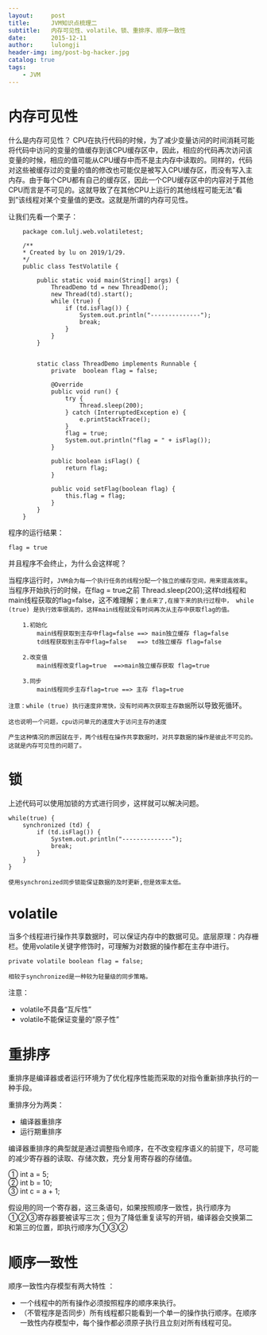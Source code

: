 ```yaml
---
layout:     post
title:      JVM知识点梳理二
subtitle:   内存可见性、volatile、锁、重排序、顺序一致性
date:       2015-12-11
author:     lulongji
header-img: img/post-bg-hacker.jpg
catalog: true
tags:
    - JVM
---
```


# 内存可见性
什么是内存可见性？
CPU在执行代码的时候，为了减少变量访问的时间消耗可能将代码中访问的变量的值缓存到该CPU缓存区中，因此，相应的代码再次访问该变量的时候，相应的值可能从CPU缓存中而不是主内存中读取的。同样的，代码对这些被缓存过的变量的值的修改也可能仅是被写入CPU缓存区，而没有写入主内存。由于每个CPU都有自己的缓存区，因此一个CPU缓存区中的内容对于其他CPU而言是不可见的。这就导致了在其他CPU上运行的其他线程可能无法“看到”该线程对某个变量值的更改。这就是所谓的内存可见性。

让我们先看一个栗子：

        package com.lulj.web.volatiletest;

        /**
        * Created by lu on 2019/1/29.
        */
        public class TestVolatile {

            public static void main(String[] args) {
                ThreadDemo td = new ThreadDemo();
                new Thread(td).start();
                while (true) {
                    if (td.isFlag()) {
                        System.out.println("--------------");
                        break;
                    }
                }
            }


            static class ThreadDemo implements Runnable {
                private  boolean flag = false;

                @Override
                public void run() {
                    try {
                        Thread.sleep(200);
                    } catch (InterruptedException e) {
                        e.printStackTrace();
                    }
                    flag = true;
                    System.out.println("flag = " + isFlag());
                }

                public boolean isFlag() {
                    return flag;
                }

                public void setFlag(boolean flag) {
                    this.flag = flag;
                }
            }
        }


程序的运行结果：

    flag = true

并且程序不会终止，为什么会这样呢？

当程序运行时，```JVM会为每一个执行任务的线程分配一个独立的缓存空间，用来提高效率```。当程序开始执行的时候，在flag = true之前 Thread.sleep(200);这样td线程和main线程获取的flag=false，这不难理解；```重点来了,在接下来的执行过程中， while (true) 是执行效率很高的，这样main线程就没有时间再次从主存中获取flag的值。```


        1.初始化 
            main线程获取到主存中flag=false ==> main独立缓存 flag=false
            td线程获取到主存中flag=false   ==> td独立缓存 flag=false 

        2.改变值
            main线程改变flag=true  ==>main独立缓存获取 flag=true
            
        3.同步
            main线程同步主存flag=true ==> 主存 flag=true


```注意：while (true) 执行速度非常快，没有时间再次获取主存数据```所以导致死循环。

```这也说明一个问题，cpu访问单元的速度大于访问主存的速度```

```产生这种情况的原因就在于，两个线程在操作共享数据时，对共享数据的操作是彼此不可见的。这就是内存可见性的问题了。```

# 锁
上述代码可以使用加锁的方式进行同步，这样就可以解决问题。

    while(true) {
        synchronized (td) {
            if (td.isFlag()) {
                System.out.println("--------------");
                break;        
            }
        }
    }

```使用synchronized同步锁能保证数据的及时更新,但是效率太低。```

# volatile

当多个线程进行操作共享数据时，可以保证内存中的数据可见。底层原理：内存栅栏。使用volatile关键字修饰时，可理解为对数据的操作都在主存中进行。

    private volatile boolean flag = false;

```相较于synchronized是一种较为轻量级的同步策略。```

注意：
- volatile不具备“互斥性”
- volatile不能保证变量的“原子性”


# 重排序
重排序是编译器或者运行环境为了优化程序性能而采取的对指令重新排序执行的一种手段。

重排序分为两类：
- 编译器重排序
- 运行期重排序

编译器重排序的典型就是通过调整指令顺序，在不改变程序语义的前提下，尽可能的减少寄存器的读取、存储次数，充分复用寄存器的存储值。

   ①   int a = 5;    
   ②   int b = 10;            
   ③   int c = a + 1;  

假设用的同一个寄存器，这三条语句，如果按照顺序一致性，执行顺序为①②③寄存器要被读写三次；但为了降低重复读写的开销，编译器会交换第二和第三的位置，即执行顺序为①③②

# 顺序一致性

顺序一致性内存模型有两大特性 ：
- 一个线程中的所有操作必须按照程序的顺序来执行。 
- （不管程序是否同步）所有线程都只能看到一个单一的操作执行顺序。在顺序一致性内存模型中，每个操作都必须原子执行且立刻对所有线程可见。





